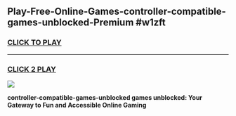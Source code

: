 
## Play-Free-Online-Games-controller-compatible-games-unblocked-Premium #w1zft
<h3>
<a href="https://premium.freeplayer.one?title=controller-compatible-games-unblocked&ref=8M">CLICK TO PLAY</a></h3>
<hr>

<h3>
<a href="https://premium.freeplayer.one?title=controller-compatible-games-unblocked&ref=8M">CLICK 2 PLAY</a>
  
</h3>

<a href="https://premium.freeplayer.one?title=controller-compatible-games-unblocked&ref=8M"><img src="https://clearcache.store/games.png"></a>


**controller-compatible-games-unblocked games unblocked: Your Gateway to Fun and Accessible Online Gaming**

